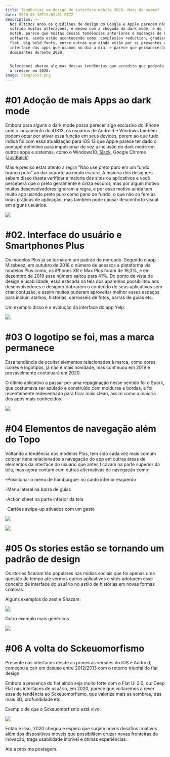 ```yaml
---
title: Tendências em design de interface mobile 2020- Mais do mesmo?
date: 2020-01-18T12:02:01.877Z
description: >-
  Nos últimos anos os guidlines de design do Google e Apple parecem não ter
  sofrido muitas alterações, e mesmo com a chegada do dark mode, e do famigerado
  notch, parece que muitas dessas tendências anteriores e mudanças de hardware e
  software, ainda estão acontecendo como: complexion reduction, gradients, deep
  flat, big bold fonts, entre outras que ainda estão por ai presentes nas
  interface dos apps que usamos no dia a dia, e parece que permanecerão
  dominantes durante 2020.


  Selecionei abaixo algumas dessas tendências que acredito que poderão continuar
  a crescer em 2020:
image: /img/post.png
---
```

# **\#01 Adoção de mais Apps ao dark mode**

Embora para alguns o dark mode possa parecer algo exclusivo do iPhone com o lançamento do iOS13, os usuários de Android e Windows também podem optar por ativar essa função em seus devices, porem ao que tudo indica foi com essa atualização para iOS 13 que Apple parece ter dado o pontapé definitivo para impulsionar de vez a inclusão do dark mode em outros apps e sistemas, como o Windows10, [Slack](https://slack.com/intl/pt-br/help/articles/360019434914-Usar-o-modo-escuro-no-Slack), Google Chrome ([JustBalck](https://chrome.google.com/webstore/detail/just-black/aghfnjkcakhmadgdomlmlhhaocbkloab))

Mas é preciso estar atento a regra "Não use preto puro em um fundo branco puro" ao dar suporte ao modo escuro. A maioria dos designers sabem disso (basta verificar a maioria dos sites ou aplicativos e você perceberá que o preto geralmente é cinza escuro), mas por algum motivo muitos desenvolvedores ignoram a regra, e por esse motivo ainda tem muito app usando preto puro como pano de fundo, o que não só fere as boas práticas de aplicação, mas também pode causar desconforto visual em alguns usuários.

![](/img/0.png)

# **\#02. Interface do usuário e Smartphones Plus**

Os modelos Plus já se tornaram um padrão de mercado. Segundo o app Missbeez, em outubro de 2018 o número de acessos a plataforma via modelos Plus como, os iPhones XR e Max Plus foram de 16,3%, e em dezembro de 2019 esse número saltou para 41%. Do ponto de vista de design e usabilidade, essa esticada na tela dos aparelhos possibilitou aos desenvolvedores e designer dobrarem o conteúdo de seus aplicativos sem criar confusão, e assim muitos puderam aproveitar melhor esses espaços para incluir: atalhos, histórias, carrosséis de fotos, barras de guias etc.

Um exemplo disso é a evolução da interface do app Yelp:

![](/img/0-1.png)

# **\#03 O logotipo se foi, mas a marca permanece**

Essa tendência de ocultar elementos relacionados à marca, como cores, ícones e logotipos, já não é mais novidade, mas continuou em 2019 e provavelmente continuará em 2020.

O último aplicativo a passar por uma repaginação nesse sentido foi o Spark, que costumava ser azulado e construído com molduras e bordas, e foi recentemente redesenhado para ficar mais clean, assim como a maioria dos apps mais conhecidos.

![](/img/0-2.png)

# **\#04 Elementos de navegação além do Topo**

Voltando a tendência dos modelos Plus, tem sido cada vez mais comum colocar itens relacionados a navegação do app em outras áreas de elementos da interface do usuário que antes ficavam na parte superior da tela, mas agora contam com outras alternativas de navegação como:

\-Posicionar o menu de hambúrguer no canto inferior esquerdo

\-Menu lateral na barra de guias

\-Action sheet na parte inferior da tela

\-Cartões swipe-up ativados com um gesto 

![](/img/0-3.png)

![](/img/0-4.png)

# **\#05 Os stories estão se tornando um padrão de design**

Os stories ficaram tão populares nas mídias sociais que foi apenas uma questão de tempo até vermos outros aplicativos e sites adotarem esse conceito de interface do usuário no estilo de histórias em novas formas criativas.

Alguns exemplos do zest e Shazam: 

![](/img/0-5.png)

Outro exemplo mais genéricos

![](/img/0-6.png)

# **\#06 A volta do Sckeuomorfismo** 

Presente nas interfaces desde as primeiras versões do iOS e Android, começou a cair em desuso entre 2012/2013 com o retorno triunfal do flat design. 

Embora a presença do flat ainda seja muito forte com o Flat UI 2.0, ou: Deep Flat nas interfaces de usuário, em 2020, parece que voltaremos a rever essa do tendência ao Sckeuomorfismo, que valoriza mais as sombras, trás mais 3D, profundidade etc.

Exemplo de que o Sckeuomorfismo está vivo:

![](/img/0-7.png)

Então é isso, 2020 chegou e espero que surjam novos desafios criativos além dos dispositivos móveis que possibilitem cruzar novas fronteiras da inovação, traga usabilidade incrível e ótimas experiências.

Até a próxima postagem.
